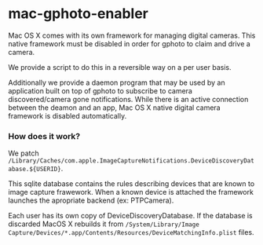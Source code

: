 mac-gphoto-enabler
==================

Mac OS X comes with its own framework for managing digital cameras.
This native framework must be disabled in order for gphoto to claim
and drive a camera.

We provide a script to do this in a reversible way on a per user basis.

Additionally we provide a daemon program that may be used by an application
built on top of gphoto to subscribe to camera discovered/camera gone
notifications.  While there is an active connection between the deamon
and an app, Mac OS X native digital camera framework is disabled automatically.

### How does it work?

We patch `/Library/Caches/com.apple.ImageCaptureNotifications.DeviceDiscoveryDatabase.${USERID}`.

This sqlite database contains the rules describing devices that are known to
image capture frawework. When a known device is attached the framework launches
the apropriate backend (ex: PTPCamera).

Each user has its own copy of DeviceDiscoveryDatabase. If the database is discarded
MacOS X rebuilds it from `/System/Library/Image Capture/Devices/*.app/Contents/Resources/DeviceMatchingInfo.plist`
files.
